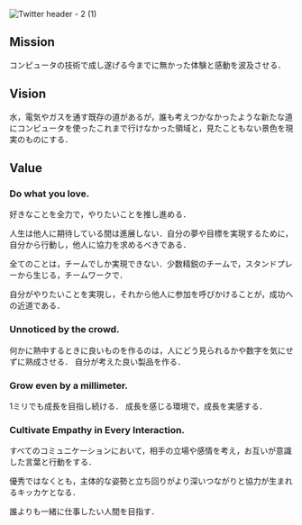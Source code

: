 
![Twitter header - 2 (1)](https://github.com/qqey/.github/assets/26848713/e3572936-43ea-4aaf-adb4-92e248fe518d)


## Mission
コンピュータの技術で成し遂げる今までに無かった体験と感動を波及させる．

## Vision
水，電気やガスを通す既存の道があるが，誰も考えつかなかったような新たな道にコンピュータを使ったこれまで行けなかった領域と，見たこともない景色を現実のものにする．


## Value

### Do what you love.
好きなことを全力で，やりたいことを推し進める．

人生は他人に期待している間は進展しない．自分の夢や目標を実現するために，自分から行動し，他人に協力を求めるべきである．

全てのことは，チームでしか実現できない．少数精鋭のチームで，スタンドプレーから生じる，チームワークで．

自分がやりたいことを実現し，それから他人に参加を呼びかけることが，成功への近道である．

### Unnoticed by the crowd.

何かに熱中するときに良いものを作るのは，人にどう見られるかや数字を気にせずに熟成させる．
自分が考えた良い製品を作る．

### Grow even by a millimeter.

1ミリでも成長を目指し続ける．
成長を感じる環境で，成長を実感する．

### Cultivate Empathy in Every Interaction.

すべてのコミュニケーションにおいて，相手の立場や感情を考え，お互いが意識した言葉と行動をする．

優秀ではなくとも，主体的な姿勢と立ち回りがより深いつながりと協力が生まれるキッカケとなる．

誰よりも一緒に仕事したい人間を目指す．


